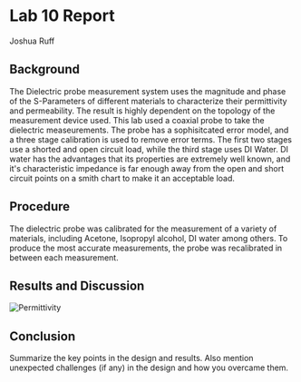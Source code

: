 # Lab 10 Report
Joshua Ruff

## Background
The Dielectric probe measurement system uses the magnitude and phase of the S-Parameters of different materials to characterize their permittivity and permeability. The result is highly dependent on the topology of the measurement device used. This lab used a coaxial probe to take the dielectric measeurements. The probe has a sophisitcated error model, and a three stage calibration is used to remove error terms. The first two stages use a shorted and open circuit load, while the third stage uses DI Water. DI water has the advantages that its properties are extremely well known, and it's characteristic impedance is far enough away from the open and short circuit points on a smith chart to make it an acceptable load. 

## Procedure
The dielectric probe was calibrated for the measurement of a variety of materials, including Acetone, Isopropyl alcohol, DI water among others. To produce the most accurate measurements, the probe was recalibrated in between each measurement. 

## Results and Discussion
![Permittivity](https://github.com/CourseReps/ECEN452-Spring2016/blob/master/Students/joshruff/Lab10/Permittivity.png)<br>

## Conclusion
Summarize the key points in the design and results. Also mention unexpected challenges (if any) in the design and how you overcame them. 

